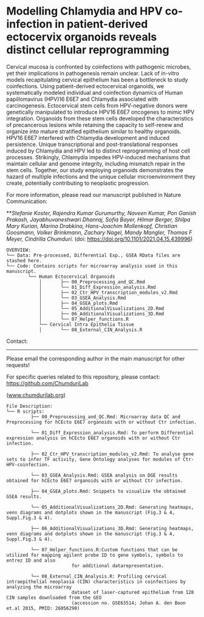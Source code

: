 # Modelling Chlamydia and HPV co-infection in patient-derived ectocervix organoids reveals distinct cellular reprogramming

Cervical mucosa is confronted by coinfections with pathogenic microbes, yet their implications in pathogenesis remain unclear. Lack of in-vitro models 
recapitulating cervical epithelium has been a bottleneck to study coinfections. Using patient-derived ectocervical organoids, we systematically modeled 
individual and coinfection dynamics of Human papillomavirus (HPV)16 E6E7 and Chlamydia associated with carcinogenesis. Ectocervical stem cells from 
HPV-negative donors were genetically manipulated to introduce HPV16 E6E7 oncogenes to mimic HPV integration. Organoids from these stem cells developed 
the characteristics of precancerous lesions while retaining the capacity to self-renew and organize into mature stratified epithelium similar to healthy 
organoids. HPV16 E6E7 interfered with Chlamydia development and induced persistence. Unique transcriptional and post-translational responses induced by 
Chlamydia and HPV led to distinct reprogramming of host cell processes. Strikingly, Chlamydia impedes HPV-induced mechanisms that maintain cellular and 
genome integrity, including mismatch repair in the stem cells. Together, our study employing organoids demonstrates the hazard of multiple infections and 
the unique cellular microenvironment they create, potentially contributing to neoplastic progression.




For more information, please read our manuscript published in Nature Communication:
	
	
	
	
	
***Stefanie Koster, Rajendra Kumar Gurumurthy, Naveen Kumar, Pon Ganish Prakash, Jayabhuvaneshwari Dhanraj, Sofia Bayer, Hilmar Berger, 
Shilpa Mary Kurian, Marina Drabkina, Hans-Joachim Mollenkopf, Christian Goosmann, Volker Brinkmann, Zachary Nagel, Mandy Mangler, 
Thomas F Meyer, Cindrilla Chumduri*. (doi: https://doi.org/10.1101/2021.04.15.439996)









```
OVERVIEW:
└── Data: Pre-processed, Differential Exp., GSEA RData files are stashed here.
└── Code: Contains scripts for microarray analysis used in this manuscript.
        └── Human Ectocervical Organoids
            │       ├── 00_Preprocessing_and_QC.Rmd
            │       └── 01_Diff_Expression_analysis.Rmd
            │       ├── 02_Ctr_HPV_transcription_modules_v2.Rmd
            │       └── 03_GSEA_Analysis.Rmd
            │       ├── 04_GSEA_plots.Rmd
            │       └── 05_AdditionalVisualizations_2D.Rmd
            │       ├── 06_AdditionalVisualizations_3D.Rmd
            │       └── 07_Helper_functions.R	    
            └── Cervical Intra Epithelia Tissue
            │       └── 08_External_CIN_Analysis.R	
```
















Contact:
*********
Please email the corresponding author in the main manuscript for other requests!

For specific queries related to this repository, please contact:
https://github.com/ChumduriLab


(www.chumdurilab.org)























```
File Description:
└── R scripts: 
         ├── 00_Preprocessing_and_QC.Rmd: Microarray data QC and Preprocessing for hCEcto E6E7 organoids with or without Ctr infection.
	 
         └── 01_Diff_Expression_analysis.Rmd: To perform Differential expression analysis on hCEcto E6E7 organoids with or without Ctr infection.
	 
         ├── 02_Ctr_HPV_transcription_modules_v2.Rmd: To analyse gene sets to infer TF activity, Gene Ontology analyses for modules of Ctr-HPV-coinfection.
	 
         └── 03_GSEA_Analysis.Rmd: GSEA analysis on DGE results obtained for hCEcto E6E7 organoids with or without Ctr infection.
	 
         ├── 04_GSEA_plots.Rmd: Snippets to visualize the obtained GSEA results.
	 
         └── 05_AdditionalVisualizations_2D.Rmd: Generating heatmaps, venn diagrams and dotplots shown in the manuscript (Fig.3 & 4, Suppl.Fig.3 & 4).
	 
         ├── 06_AdditionalVisualizations_3D.Rmd: Generating heatmaps, venn diagrams and dotplots shown in the manuscript (Fig.3 & 4, Suppl.Fig.3 & 4).
	 
         └── 07_Helper_functions.R:Custom functions that can be utilized for mapping agilent probe ID to gene symbols, symbols to entrez ID and also 
	 					for additional datarepresentation.	    
						
         └── 08_External_CIN_Analysis.R: Profiling cervical intraepithelial neoplasia (CIN) characteristics in coinfections by analyzing the microarray 
						dataset of laser-captured epithelium from 128 CIN samples downloaded from the GEO 
						(accession no. GSE63514; Johan A. den Boon et.al 2015, PMID: 26056290)  	
```














